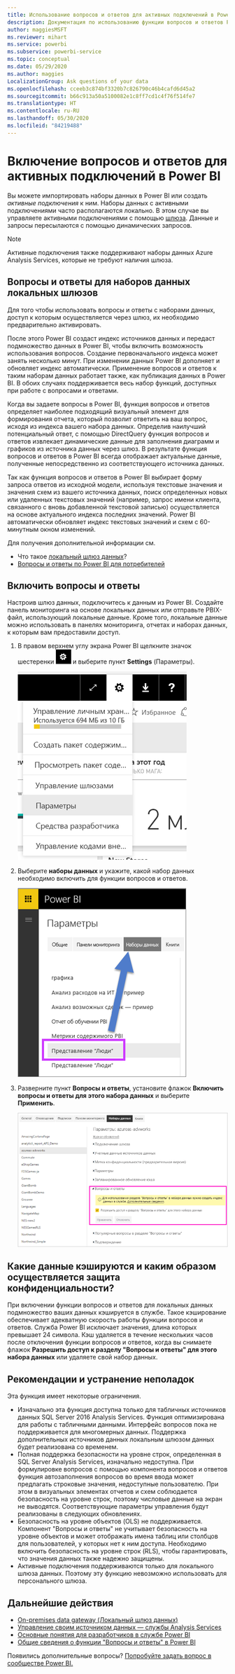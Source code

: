 ```yaml
---
title: Использование вопросов и ответов для активных подключений в Power BI
description: Документация по использованию функции вопросов и ответов Power BI в виде запросов на естественном языке для активных подключений к данным Analysis Services и локальному шлюзу данных.
author: maggiesMSFT
ms.reviewer: mihart
ms.service: powerbi
ms.subservice: powerbi-service
ms.topic: conceptual
ms.date: 05/29/2020
ms.author: maggies
LocalizationGroup: Ask questions of your data
ms.openlocfilehash: cceeb3c874bf3320b7c826790c46b4cafd6d45a2
ms.sourcegitcommit: b66c913a50a5100082e1c8ff7cd1c4f76f514fe7
ms.translationtype: HT
ms.contentlocale: ru-RU
ms.lasthandoff: 05/30/2020
ms.locfileid: "84219488"
---
```

# <a name="enable-qa-for-live-connections-in-power-bi"></a>Включение вопросов и ответов для активных подключений в Power BI

Вы можете импортировать наборы данных в Power BI или создать *активные подключения* к ним. Наборы данных с активными подключениями часто располагаются локально. В этом случае вы управляете активными подключениями с помощью [шлюза](../connect-data/service-gateway-onprem.md). Данные и запросы пересылаются с помощью динамических запросов.

> [!NOTE]
> Активные подключения также поддерживают наборы данных Azure Analysis Services, которые не требуют наличия шлюза.

## <a name="qa-for-on-premises-data-gateway-datasets"></a>Вопросы и ответы для наборов данных локальных шлюзов
Для того чтобы использовать вопросы и ответы с наборами данных, доступ к которым осуществляется через шлюз, их необходимо предварительно активировать.

После этого Power BI создаст индекс источников данных и передаст подмножество данных в Power BI, чтобы включить возможность использования вопросов. Создание первоначального индекса может занять несколько минут. При изменении данных Power BI дополняет и обновляет индекс автоматически. Применение вопросов и ответов к таким наборам данных работает также, как публикация данных в Power BI. В обоих случаях поддерживается весь набор функций, доступных при работе с вопросами и ответами.

Когда вы задаете вопросы в Power BI, функция вопросов и ответов определяет наиболее подходящий визуальный элемент для формирования отчета, который позволит ответить на ваш вопрос, исходя из индекса вашего набора данных. Определив наилучший потенциальный ответ, с помощью DirectQuery функция вопросов и ответов извлекает динамические данные для заполнения диаграмм и графиков из источника данных через шлюз. В результате функция вопросов и ответов в Power BI всегда отображает актуальные данные, полученные непосредственно из соответствующего источника данных.

Так как функция вопросов и ответов в Power BI выбирает форму запроса ответов из исходной модели, используя текстовые значения и значения схем из вашего источника данных, поиск определенных новых или удаленных текстовых значений (например, запрос имени клиента, связанного с вновь добавленной текстовой записью) осуществляется на основе актуального индекса последних значений. Power BI автоматически обновляет индекс текстовых значений и схем с 60-минутным окном изменений.

Для получения дополнительной информации см.

* Что такое [локальный шлюз данных](../connect-data/service-gateway-onprem.md)?
* [Вопросы и ответы по Power BI для потребителей](../consumer/end-user-q-and-a.md)

## <a name="enable-qa"></a>Включить вопросы и ответы
Настроив шлюз данных, подключитесь к данным из Power BI.  Создайте панель мониторинга на основе локальных данных или отправьте PBIX-файл, использующий локальные данные.  Кроме того, локальные данные можно использовать в панелях мониторинга, отчетах и наборах данных, к которым вам предоставили доступ.

1. В правом верхнем углу экрана Power BI щелкните значок шестеренки ![значок шестеренки](media/service-q-and-a-direct-query/power-bi-cog.png) и выберите пункт **Settings** (Параметры).
   
   ![Меню параметров](media/service-q-and-a-direct-query/powerbi-settings.png)
2. Выберите **наборы данных** и укажите, какой набор данных необходимо включить для функции вопросов и ответов.
   
   ![Экран наборов данных в меню "Параметры"](media/service-q-and-a-direct-query/power-bi-q-and-a-settings.png)
3. Разверните пункт **Вопросы и ответы**, установите флажок **Включить вопросы и ответы для этого набора данных** и выберите **Применить**.
   
    ![Развернутая область вопросов и ответов](media/service-q-and-a-direct-query/power-bi-qna-dataset-direct-query.png)

## <a name="what-data-is-cached-and-how-is-privacy-protected"></a>Какие данные кэшируются и каким образом осуществляется защита конфиденциальности?
При включении функции вопросов и ответов для локальных данных подмножество ваших данных кэшируется в службе. Такое кэширование обеспечивает адекватную скорость работы функции вопросов и ответов. Служба Power BI исключает значения, длина которых превышает 24 символа. Кэш удаляется в течение нескольких часов после отключения функции вопросов и ответов, когда вы снимаете флажок **Разрешить доступ к разделу "Вопросы и ответы" для этого набора данных** или удаляете свой набор данных.

## <a name="considerations-and-troubleshooting"></a>Рекомендации и устранение неполадок
Эта функция имеет некоторые ограничения.

* Изначально эта функция доступна только для табличных источников данных SQL Server 2016 Analysis Services. Функция оптимизирована для работы с табличными данными. Интерфейс вопросов пока не поддерживается для многомерных данных. Поддержка дополнительных источников данных локальным шлюзом данных будет реализована со временем.
* Полная поддержка безопасности на уровне строк, определенная в SQL Server Analysis Services, изначально недоступна. При формулировке вопросов с помощью компонента вопросов и ответов функция автозаполнения вопросов во время ввода может предлагать строковые значения, недоступные пользователю. При этом в визуальных элементах отчетов и схем соблюдается безопасность на уровне строк, поэтому числовые данные на экран не выводятся. Соответствующие параметры управления будут реализованы в следующих обновлениях.
* Безопасность на уровне объектов (OLS) не поддерживается. Компонент "Вопросы и ответы" не учитывает безопасность на уровне объектов и может отображать имена таблиц или столбцов для пользователей, у которых нет к ним доступа. Необходимо включить безопасность на уровне строк (RLS), чтобы гарантировать, что значения данных также надежно защищены. 
* Активные подключения поддерживаются только для локального шлюза данных. Поэтому эту функцию невозможно использовать для персонального шлюза.

## <a name="next-steps"></a>Дальнейшие действия

- [On-premises data gateway (Локальный шлюз данных)](../connect-data/service-gateway-onprem.md)  
- [Управление своим источником данных — службы Analysis Services](../connect-data/service-gateway-enterprise-manage-ssas.md)  
- [Основные понятия для разработчиков в службе Power BI](../fundamentals/service-basic-concepts.md)  
- [Общие сведения о функции "Вопросы и ответы" в Power BI](../consumer/end-user-q-and-a.md)  

Появились дополнительные вопросы? [Попробуйте задать вопрос в сообществе Power BI.](https://community.powerbi.com/)
